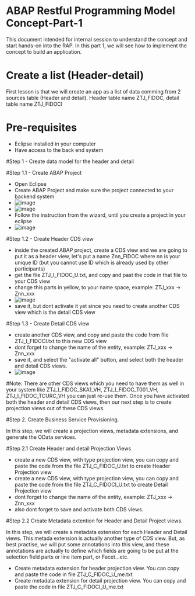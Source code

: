# ABAP Restful Programming Model Concept-Part-1

This document intended for internal session to understand the concept and start hands-on into the RAP.
In this part 1, we will see how to implement the concept to build an application.

# Create a list (Header-detail)

First lesson is that we will create an app as a list of data comming from 2 sources table (Header and detail).
Header table name ZTJ_FIDOC, detail table name ZTJ_FIDOCI

# Pre-requisites

- Eclipse installed in your computer
- Have access to the back end system

#Step 1 - Create data model for the header and detail

#Step 1.1 - Create ABAP Project

  - Open Eclipse
  - Create ABAP Project and make sure the project connected to your backend system 
  - ![image](https://user-images.githubusercontent.com/39553318/190315283-8c2d53cd-4cd0-45e4-a317-2106d9a737cf.png)
  - ![image](https://user-images.githubusercontent.com/39553318/190315672-f463e078-cd99-41aa-aaf8-2d6e66127f25.png)
  - Follow the instruction from the wizard, until you create a project in your eclipse
  - ![image](https://user-images.githubusercontent.com/39553318/190315900-4da82a5a-8e49-4f3f-aee5-89db0a1f0fa4.png)

#Step 1.2 - Create Header CDS view

  - inside the created ABAP project, create a CDS view and we are going to put it as a header view, let's put a name Znn_FIDOC where nn is your unique ID (but you cannot use ID which is already used by other participants)
  - get the file ZTJ_I_FIDOC_U.txt, and copy and past the code in that file to your CDS view
  - change this parts in yellow, to your name space, example: ZTJ_xxx -> Znn_xxx
  - ![image](https://user-images.githubusercontent.com/39553318/190317063-e59b686c-10ad-43ed-b5fd-08d85f50f4a0.png)
  - save it, but dont activate it yet since you need to create another CDS view which is the detail CDS view

#Step 1.3 - Create Detail CDS view

  - create another CDS view, and copy and paste the code from file ZTJ_I_FIDOCI.txt to this new CDS view
  - dont forget to change the name of the entity, example: ZTJ_xxx -> Znn_xxx
  - save it, and select the "activate all" button, and select both the header and detail CDS views.
  - ![image](https://user-images.githubusercontent.com/39553318/190332570-189ef939-8bd4-4899-a74f-2b182ae3caa1.png)

#Note: There are other CDS views which you need to have them as well in your system like ZTJ_I_FIDOC_SKA1_VH, ZTJ_I_FIDOC_T001_VH, ZTJ_I_FIDOC_TCURC_VH you can just re-use them.
Once you have activated both the header and detail CDS views, then our next step is to create projection views out of these CDS views.

#Step 2. Create Business Service Provisioning.

In this step, we will create a projection views, metadata extensions, and generate the OData services.

#Step 2.1 Create Header and detail Projection Views

  - create a new CDS view, with type projection view, you can copy and paste the code from the file ZTJ_C_FIDOC_U.txt to create Header Projection view
  - create a new CDS view, with type projection view, you can copy and paste the code from the file ZTJ_C_FIDOCI_U.txt to create Detail Projection view
  - dont forget to change the name of the entity, example: ZTJ_xxx -> Znn_xxx
  - also dont forget to save and activate both CDS views.

#Step 2.2 Create Metadata extention for Header and Detail Project views.

In this step, we will create a metadata extension for each Header and Detail views. This metada extension is actually another type of CDS view. But, as best practise, we will put some annotations into this view, and these annotations are actually to define which fields are going to be put at the selection field parts or line item part, or Facet...etc.

  - Create metadata extension for header projection view. You can copy and paste the code in file ZTJ_C_FIDOC_U_me.txt
  - Create metadata extension for detail projection view. You can copy and paste the code in file ZTJ_C_FIDOCI_U_me.txt
